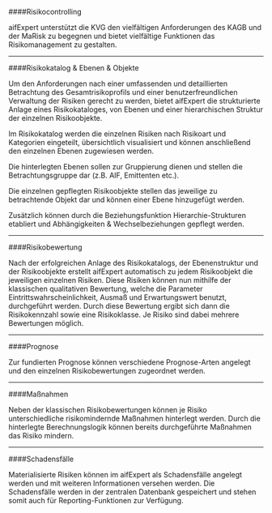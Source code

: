 ####Risikocontrolling

aifExpert unterstützt die KVG den vielfältigen Anforderungen des KAGB und der MaRisk zu begegnen und bietet vielfältige Funktionen das Risikomanagement zu gestalten.


----------

####Risikokatalog & Ebenen & Objekte

Um den Anforderungen nach einer umfassenden und detaillierten Betrachtung des Gesamtrisikoprofils
und einer benutzerfreundlichen Verwaltung der Risiken gerecht zu werden, bietet aifExpert die strukturierte Anlage eines Risikokataloges, von Ebenen und einer hierarchischen Struktur der einzelnen Risikoobjekte.

Im Risikokatalog werden die einzelnen Risiken nach Risikoart und Kategorien eingeteilt, übersichtlich
visualisiert und können anschließend den einzelnen Ebenen zugewiesen werden. 

Die hinterlegten Ebenen sollen zur Gruppierung dienen und stellen die Betrachtungsgruppe dar (z.B. AIF, Emittenten etc.).

Die einzelnen gepflegten Risikoobjekte stellen das jeweilige zu betrachtende Objekt dar und
können einer Ebene hinzugefügt werden. 

Zusätzlich können durch die Beziehungsfunktion Hierarchie-Strukturen etabliert und Abhängigkeiten & Wechselbeziehungen gepflegt werden. 


----------
####Risikobewertung

Nach der erfolgreichen Anlage des Risikokatalogs, der Ebenenstruktur und der Risikoobjekte
erstellt aifExpert automatisch zu jedem Risikoobjekt die jeweiligen einzelnen Risiken. Diese
Risiken können nun mithilfe der klassischen qualitativen Bewertung, welche die Parameter
Eintrittswahrscheinlichkeit, Ausmaß und Erwartungswert benutzt, durchgeführt werden.
Durch diese Bewertung ergibt sich dann die Risikokennzahl sowie eine Risikoklasse. Je Risiko
sind dabei mehrere Bewertungen möglich.


----------

####Prognose

Zur fundierten Prognose können verschiedene Prognose-Arten angelegt und den einzelnen Risikobewertungen
zugeordnet werden.

----------
####Maßnahmen

Neben der klassischen Risikobewertungen können je Risiko unterschiedliche risikomindernde
Maßnahmen hinterlegt werden. Durch die hinterlegte Berechnungslogik können bereits
durchgeführte Maßnahmen das Risiko mindern.


----------
####Schadensfälle

Materialisierte Risiken können im aifExpert als Schadensfälle angelegt werden und mit weiteren
Informationen versehen werden. Die Schadensfälle werden in der zentralen Datenbank
gespeichert und stehen somit auch für Reporting-Funktionen zur Verfügung.


